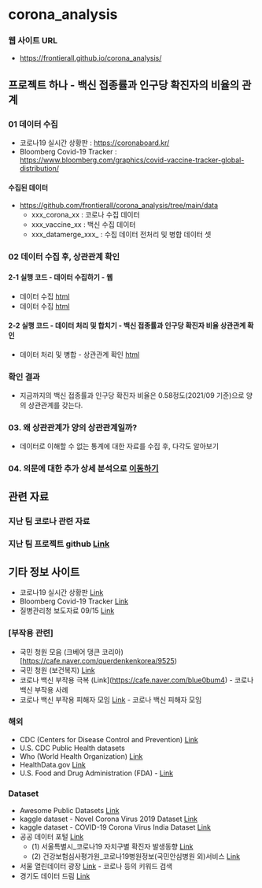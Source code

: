 # corona_analysis

### 웹 사이트 URL
 * https://frontierall.github.io/corona_analysis/


## 프로젝트 하나 - 백신 접종률과 인구당 확진자의 비율의 관계
### 01 데이터 수집
 * 코로나19 실시간 상황판 : https://coronaboard.kr/
 * Bloomberg Covid-19 Tracker : https://www.bloomberg.com/graphics/covid-vaccine-tracker-global-distribution/
 
#### 수집된 데이터 
 * https://github.com/frontierall/corona_analysis/tree/main/data
   * xxx_corona_xx : 코로나 수집 데이터
   * xxx_vaccine_xx : 백신 수집 데이터
   * xxx_datamerge_xxx_ : 수집 데이터 전처리 및 병합 데이터 셋 

### 02 데이터 수집 후, 상관관계 확인
#### 2-1 실행 코드 - 데이터 수집하기 - 웹
 * 데이터 수집 [html](https://frontierall.github.io/corona_analysis/html_pdf/01_dataScraping_corona02.html) 
 * 데이터 수집 [html](https://frontierall.github.io/corona_analysis/html_pdf/02_dataScraping_bloomberg.html) 

#### 2-2 실행 코드 - 데이터 처리 및 합치기 - 백신 접종률과 인구당 확진자 비율 상관관계 확인 
 * 데이터 처리 및 병합 - 상관관계 확인 [html](https://frontierall.github.io/corona_analysis/html_pdf/03_corona_vaccine_merge.html) 

### 확인 결과
 * 지금까지의 백신 접종률과 인구당 확진자 비율은 0.58정도(2021/09 기준)으로 양의 상관관계를 갖는다.

### 03. 왜 상관관계가 양의 상관관계일까? 
 * 데이터로 이해할 수 없는 통계에 대한 자료를 수집 후, 다각도 알아보기

### 04. 의문에 대한 추가 상세 분석으로 [이동하기](https://github.com/frontierall/corona_analysis/tree/main/project01_01)

## 관련 자료
### 지난 팀 코로나 관련 자료
### 지난 팀 프로젝트 github [Link](https://github.com/LDJWJ/LikeLion_10th_DataCourse/tree/main/00_TeamProject_First_Corona)

## 기타 정보 사이트
 * 코로나19 실시간 상황판 [Link](https://coronaboard.kr/)
 * Bloomberg Covid-19 Tracker [Link](https://www.bloomberg.com/graphics/covid-vaccine-tracker-global-distribution/)
 * 질병관리청 보도자료 09/15 [Link](https://www.kdca.go.kr/board/board.es?mid=a20501010000&bid=0015&list_no=716965&cg_code=&act=view&nPage=1)

### [부작용 관련]
   * 국민 청원 모음 (크베어 댕큰 코리아) [https://cafe.naver.com/querdenkenkorea/9525)
   * 국민 청원 (보건복지) [Link](https://www1.president.go.kr/petitions/?c=41&only=1&page=1&order=1)
   * 코로나 백신 부작용 극복 (Link](https://cafe.naver.com/blue0bum4) - 코로나 백신 부작용 사례
   * 코로나 백신 부작용 피해자 모임 [Link](https://cafe.naver.com/covid2021) - 코로나 백신 피해자 모임

### 해외
   * CDC (Centers for Disease Control and Prevention) [Link](https://www.cdc.gov/nchs/data_access/ftp_data.htm)
   * U.S. CDC Public Health datasets
   * Who (World Health Organization) [Link](https://www.who.int/)
   * HealthData.gov [Link](https://healthdata.gov/)
   * U.S. Food and Drug Administration (FDA) - [Link](https://open.fda.gov/)
 
### Dataset
 * Awesome Public Datasets [Link](https://github.com/awesomedata/awesome-public-datasets#machinelearning)
 * kaggle dataset - Novel Corona Virus 2019 Dataset
   [Link](https://www.kaggle.com/sudalairajkumar/novel-corona-virus-2019-dataset)
 * kaggle dataset - COVID-19 Corona Virus India Dataset
   [Link](https://www.kaggle.com/imdevskp/covid19-corona-virus-india-dataset/code)
 * 공공 데이터 포털 [Link](https://www.data.go.kr/index.do)
   * (1) 서울특별시_코로나19 자치구별 확진자 발생동향 [Link](https://www.data.go.kr/data/15081054/fileData.do)
   * (2) 건강보험심사평가원_코로나19병원정보(국민안심병원 외)서비스 [Link](https://www.data.go.kr/data/15043078/openapi.do)
 * 서울 열린데이터 광장 [Link](https://data.seoul.go.kr/) - 코로나 등의 키워드 검색
 * 경기도 데이터 드림 [Link](https://data.gg.go.kr/portal/data/dataset/searchDatasetPage.do) 







